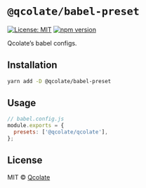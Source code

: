 # `@qcolate/babel-preset`

[![License: MIT](https://img.shields.io/badge/License-MIT-green.svg)](./LICENSE) [![npm version](https://badge.fury.io/js/%40qcolate%2Fbabel-preset.svg)](https://badge.fury.io/js/%40qcolate%2Fbabel-preset)

Qcolate’s babel configs.

## Installation

```bash
yarn add -D @qcolate/babel-preset
```


## Usage

```javascript
// babel.config.js
module.exports = {
  presets: ['@qcolate/qcolate'],
};
```

## License

MIT © [Qcolate][qcolate-url]

<!-- link -->

[qcolate-url]: https://qcolate.com
